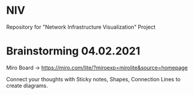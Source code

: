 # NIV

Repository for "Network Infrastructure Visualization" Project


# Brainstorming 04.02.2021

Miro Board -> https://miro.com/lite/?miroexp=mirolite&source=homepage

Connect your thoughts with Sticky notes, Shapes, Connection Lines to create diagrams. 